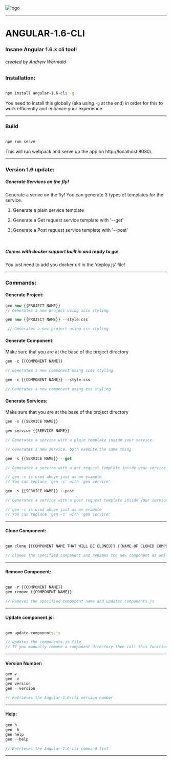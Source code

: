 ![logo](https://raw.githubusercontent.com/SwiftySpartan/Angular-1.5-cli/master/canvas1.png)

___________
# ANGULAR-1.6-CLI
### Insane Angular 1.6.x cli tool!

###### created by  Andrew Wormald

### Installation:
```bash

npm install angular-1.6-cli -g
```
You need to install this globally (aka using `-g` at the end) in order for this to work efficiently and enhance your experience.
___________
### Build
```javascript

npm run serve
```
This will run webpack and serve up the app on http://localhost:8080/.

___________
### Version 1.6 update:


##### Generate Services on the fly!

Generate a serive on the fly! You can generate 3 types of templates for the service.

1. Generate a plain service template

2. Generate a Get request service template with '--get'

3. Generate a Post request service template with '--post'

<br>

##### Comes with docker support built in and ready to go!

You just need to add you docker url in the 'deploy.js' file!


___________

### Commands:

#### Generate Project:
```javascript
gen new {{PROJECT NAME}}
// Generates a new project using scss styling
```


```javascript
gen new {{PROJECT NAME}} --style:css

 // Generates a new project using css styling
 ```


#### Generate Component:
Make sure that you are at the base of the project directory


```javascript
gen -c {{COMPONENT NAME}}

// Generates a new component using scss styling
```

```javascript
gen -c {{COMPONENT NAME}} --style:css

// Generates a new component using css styling
```

#### Generate Services:
Make sure that you are at the base of the project directory


```javascript
gen -s {{SERVICE NAME}}

gen service {{SERVICE NAME}}

// Generates a service with a plain template inside your service.

// Generates a new service. both execute the same thing
```

```javascript
gen -s {{SERVICE NAME}} --get

// Generates a service with a get request template inside your service

// gen -s is used above just as an example
// You can replace 'gen -s' with 'gen service'
```

```javascript
gen -s {{SERVICE NAME}} --post

// Generates a service with a post request template inside your service

// gen -s is used above just as an example
// You can replace 'gen -s' with 'gen service'
```


___________
#### Clone Component:
```javascript

gen clone {{COMPONENT NAME THAT WILL BE CLONED}} {{NAME OF CLONED COMPONENT}}

// Clones the specified component and renames the new component as well as updates components.js
```


___________
#### Remove Component:
```javascript

gen -r {{COMPONENT NAME}}
gen remove {{COMPONENT NAME}}

// Removes the specified component name and updates components.js
```

___________
#### Update component.js:
```javascript

gen update components.js

// Updates the components.js file
// If you manually remove a component directory then call this function to update the components.js file
```


___________
#### Version Number:
```javascript
gen v
gen -v
gen version
gen --version  

// Retrieves the Angular-1.6-cli version number
```
___________
#### Help:
```javascript
gen h
gen -h
gen help
gen --help  

// Retrieves the Angular-1.6-cli command list
```
___________
